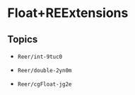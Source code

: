 # Float+REExtensions

## Topics

- ``Reer/int-9tuc0``

- ``Reer/double-2yn0m``

- ``Reer/cgFloat-jg2e``
